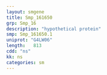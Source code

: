```yaml
---
layout: smgene
title: Smp_161650
grp: Smp_16
description: "hypothetical protein"
smp: Smp_161650.1
uniprot: "G4LW06"
length:   813
cdd: "ns"
kk: ns
categories: sm
---
```

